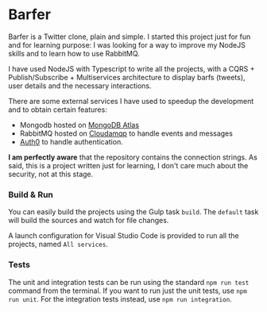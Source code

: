 # Barfer
Barfer is a Twitter clone, plain and simple. I started this project just for fun and for learning purpose: I was looking for a way to improve my NodeJS skills and to learn how to use RabbitMQ.

I have used NodeJS with Typescript to write all the projects, with a CQRS + Publish/Subscribe + Multiservices architecture to display barfs (tweets), user details and the necessary interactions.

There are some external services I have used to speedup the development and to obtain certain features:
* Mongodb hosted on [MongoDB Atlas](https://www.mongodb.com/cloud/atlas)
* RabbitMQ hosted on [Cloudamqp](https://www.cloudamqp.com) to handle events and messages
* [Auth0](https://auth0.com/) to handle authentication.

**I am perfectly aware** that the repository contains the connection strings. As said, this is a project written just for learning, I don't care much about the security, not at this stage. 

### Build & Run
You can easily build the projects using the Gulp task `build`. The `default` task will build the sources and watch for file changes. 

A launch configuration for Visual Studio Code is provided to run all the projects, named `All services`.

### Tests
The unit and integration tests can be run using the standard `npm run test` command from the terminal. If you want to run just the unit tests, use `npm run unit`. For the integration tests instead, use `npm run integration`.
